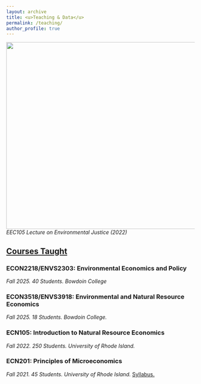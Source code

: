 ```yaml
---
layout: archive
title: <u>Teaching & Data</u>
permalink: /teaching/
author_profile: true
---
```

<img src="https://github.com/jvan-econ/jvan-econ.github.io/assets/120732972/9927fb7f-a596-45f6-8796-7dae32359b80" width="600" height="500"> <br>
*EEC105 Lecture on Environmental Justice (2022)*

## <u>Courses Taught</u>
### ECON2218/ENVS2303: Environmental Economics and Policy
*Fall 2025. 40 Students. Bowdoin College* 

### ECON3518/ENVS3918: Environmental and Natural Resource Economics
*Fall 2025. 18 Students. Bowdoin College.* 

### ECN105: Introduction to Natural Resource Economics
*Fall 2022. 250 Students. University of Rhode Island.* 

### ECN201: Principles of Microeconomics
*Fall 2021. 45 Students. University of Rhode Island.* <u>Syllabus.</u>









